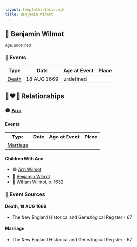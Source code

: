 ```yaml
---
layout: templates/basic.njk
title: Benjamin Wilmot
---
```

## 🔵 Benjamin Wilmot
<small>Age: undefined</small>

### 📆 Events

Type | Date | Age at Event | Place
------ | ------ | ------ | ------
[Death](#event-event-2) | 18 AUG 1669 | undefined |

## 👩‍❤️‍👨 Relationships

### 🟣 [Ann ](/people/3/3872021)

#### Events

Type | Date | Age at Event | Place
------ | ------ | ------ | ------
[Marriage](#event-family-0-event-0) |  |  |
#### Children With Ann
* 🟣 [Ann Wilmot](/people/5/51633864)
* 🔵 [Benjamin Wilmot](/people/4/47740032)
* 🔵 [William Wilmot](/people/4/47205976), b. 1632
### 📰 Event Sources

#### <a id="event-event-2"></a> Death, 18 AUG 1669
* The New England Historical and Genealogical Register  - 67
#### <a id="event-family-0-event-0"></a> Marriage
* The New England Historical and Genealogical Register  - 67

